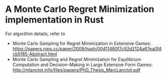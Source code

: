 # A Monte Carlo Regret Minimization implementation in Rust
For algorithm details, refer to
- Monte Carlo Sampling for Regret Minimization in Extensive Games: https://papers.nips.cc/paper/2009/hash/00411460f7c92d2124a67ea0f4cb5f85-Abstract.html
- Monte Carlo Sampling and Regret Minimization for Equilibrium Computation and Decision-Making in Large Extensive Form Games: http://mlanctot.info/files/papers/PhD_Thesis_MarcLanctot.pdf
